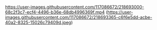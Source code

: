 


https://user-images.githubusercontent.com/117086672/218693000-68c2f3c7-ecf4-4496-b36e-68db4996369f.mp4
(https://user-images.githubusercontent.com/117086672/218693365-c6f6e5dd-acbe-40a2-8325-15026c79409d.jpeg)
